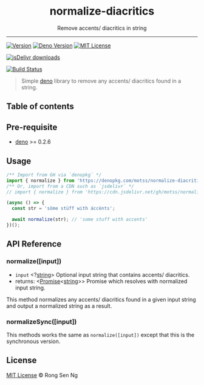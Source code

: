 <div align="center" style="text-align: center;">
  <h1 style="border-bottom: none;">normalize-diacritics</h1>

  <p>Remove accents/ diacritics in string</p>
</div>

<hr />

[![Version][version-badge]][version-url]
[![Deno Version][deno-version-badge]][deno-version-url]
[![MIT License][mit-license-badge]][mit-license-url]

[![jsDelivr downloads][jsdelivr-badge]][jsdelivr-url]

[![Build Status][travis-badge]][travis-url]

> Simple [deno][deno-url] library to remove any accents/ diacritics found in a string.

## Table of contents

## Pre-requisite

- [deno][deno-url] >= 0.2.6

## Usage

```ts
/** Import from GH via `denopkg` */
import { normalize } from 'https://denopkg.com/motss/normalize-diacritics@v1.0.1-deno/index.ts';
/** Or, import from a CDN such as `jsdelivr` */
// import { normalize } from 'https://cdn.jsdelivr.net/gh/motss/normalize-diacritics@1.0.1-deno/index.ts';

(async () => {
  const str = 'söme stüff with áccènts';

  await normalize(str); // 'some stuff with accents'
})();
```

## API Reference

### normalize([input])

- `input` <?[string][string-mdn-url]> Optional input string that contains accents/ diacritics.
- returns: <[Promise][promise-mdn-url]<[string][string-mdn-url]>> Promise which resolves with normalized input string.

This method normalizes any accents/ diacritics found in a given input string and output a normalized string as a result.

### normalizeSync([input])

This methods works the same as `normalize([input])` except that this is the synchronous version.

## License

[MIT License](http://motss.mit-license.org/) © Rong Sen Ng

<!-- References -->
[deno-url]: https://github.com/denoland/deno

<!-- MDN -->
[map-mdn-url]: https://developer.mozilla.org/en-US/docs/Web/JavaScript/Reference/Global_Objects/Map
[string-mdn-url]: https://developer.mozilla.org/en-US/docs/Web/JavaScript/Reference/Global_Objects/String
[object-mdn-url]: https://developer.mozilla.org/en-US/docs/Web/JavaScript/Reference/Global_Objects/Object
[number-mdn-url]: https://developer.mozilla.org/en-US/docs/Web/JavaScript/Reference/Global_Objects/Number
[boolean-mdn-url]: https://developer.mozilla.org/en-US/docs/Web/JavaScript/Reference/Global_Objects/Boolean
[html-style-element-mdn-url]: https://developer.mozilla.org/en-US/docs/Web/API/HTMLStyleElement
[promise-mdn-url]: https://developer.mozilla.org/en-US/docs/Web/JavaScript/Reference/Global_Objects/Promise

<!-- Badges -->
[version-badge]: https://flat.badgen.net/badge/version/v1.0.1-deno/blue?icon=github
[deno-version-badge]: https://flat.badgen.net/badge/deno/v0.2.6/blue?icon=github
[mit-license-badge]: https://flat.badgen.net/npm/license/normalize-diacritics

[jsdelivr-badge]: https://data.jsdelivr.com/v1/package/gh/motss/normalize-diacritics/badge

[travis-badge]: https://flat.badgen.net/travis/motss/normalize-diacritics/deno

<!-- Links -->
[version-url]: https://github.com/motss/normalize-diacritics/tree/deno
[deno-version-url]: https://github.com/denoland/deno
[mit-license-url]: https://github.com/motss/normalize-diacritics/blob/deno/LICENSE

[jsdelivr-url]: https://www.jsdelivr.com/package/gh/motss/normalize-diacritics?version=1.0.1-deno

[travis-url]: https://travis-ci.org/motss/normalize-diacritics
